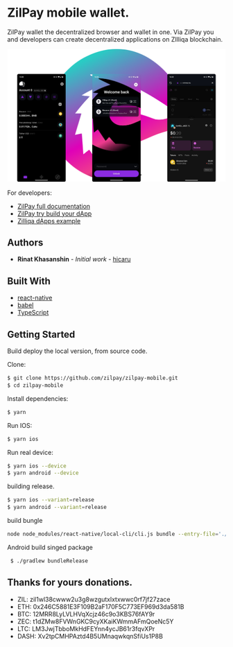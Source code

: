 # ZilPay mobile wallet.

ZilPay wallet the decentralized browser and wallet in one. Via ZilPay you and developers can create decentralized applications on ZIlliqa blockchain.

<p align="center">
  <a href="https://zilpay.xyz"><img src="https://github.com/zilpay/zilpay-mobile/blob/master/imgs/preview.png"></a>
</p>

For developers:
+ [ZilPay full documentation](https://zilpay.xyz/Documentation/)
+ [ZilPay try build your dApp](https://medium.com/coinmonks/test-and-develop-dapps-on-zilliqa-with-zilpay-52b165f118bf?source=friends_link&sk=2a60070ddac60677ec36b1234c60222a)
+ [Zilliqa dApps example](https://github.com/lich666dead/zilliqa-dApps)

## Authors

* **Rinat Khasanshin** - *Initial work* - [hicaru](https://github.com/hicaru)

## Built With

* [react-native](https://reactnative.dev/)
* [babel](https://github.com/babel/babel)
* [TypeScript](https://www.typescriptlang.org/)

## Getting Started
Build deploy the local version, from source code.

Clone:
```bash
$ git clone https://github.com/zilpay/zilpay-mobile.git
$ cd zilpay-mobile
```

Install dependencies:
```bash
$ yarn
```

Run IOS:
```bash
$ yarn ios
```

Run real device:
```bash
$ yarn ios --device
$ yarn android --device
```

building release.
```bash
$ yarn ios --variant=release
$ yarn android --variant=release
```

build bungle
```bash
node node_modules/react-native/local-cli/cli.js bundle --entry-file='./index.js' --bundle-output='./ios/main.jsbundle' --dev=false --platform='ios' --assets-dest='./ios'
```

Android build singed package
```bash
 $ ./gradlew bundleRelease
```

Thanks for yours donations.
------

- ZIL: zil1wl38cwww2u3g8wzgutxlxtxwwc0rf7jf27zace
- ETH: 0x246C5881E3F109B2aF170F5C773EF969d3da581B
- BTC: 12MRR8LyLVLHVqXcjz46c9o3KBS76fAY9r
- ZEC: t1dZMw8FVWnGKC9cyXKaiKWmmAFmQoeNc5Y
- LTC: LM3JwjTbboMkHdFEYnn4ycJB61r3fqvXPr
- DASH: Xv2tpCMHPAztd4B5UMnaqwkqnSfiUs1P8B